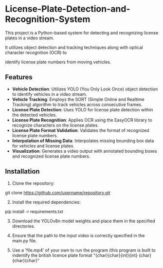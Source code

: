 # License-Plate-Detection-and-Recognition-System
This project is a Python-based system for detecting and recognizing license plates in a video stream.

It utilizes object detection and tracking techniques along with optical character recognition (OCR) to

identify license plate numbers from moving vehicles.
## Features
- __Vehicle Detection__: Utilizes YOLO (You Only Look Once) object detection to identify vehicles in a video stream.
- __Vehicle Tracking__: Employs the SORT (Simple Online and Realtime Tracking) algorithm to track vehicles across consecutive frames.
- __License Plate Detection__: Uses YOLO for license plate detection within the detected vehicles.
- __License Plate Recognition__: Applies OCR using the EasyOCR library to recognize characters on the license plates.
- __License Plate Format Validation__: Validates the format of recognized license plate numbers.
- __Interpolation of Missing Data__: Interpolates missing bounding box data for vehicles and license plates.
- __Visualization__: Generates a video output with annotated bounding boxes and recognized license plate numbers.

## Installation
1. Clone the repository:

git clone https://github.com/username/repository.git

2. Install the required dependencies:

pip install -r requirements.txt

3. Download the YOLOv8n model weights and place them in the specified directories.

4. Ensure that the path to the input video is correctly specified in the main.py file.

5. Use a 'file.mp4' of your own to run the program (this program is built to indentify the british licence plate format "{char}{char}{int}{int} {char}{char}{char}" 
